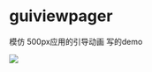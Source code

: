# guiviewpager

模仿 500px应用的引导动画 写的demo

![](https://github.com/Mraqfrod/MyexplodeView/blob/master/app/src/main/res/assets/demo.gif)

